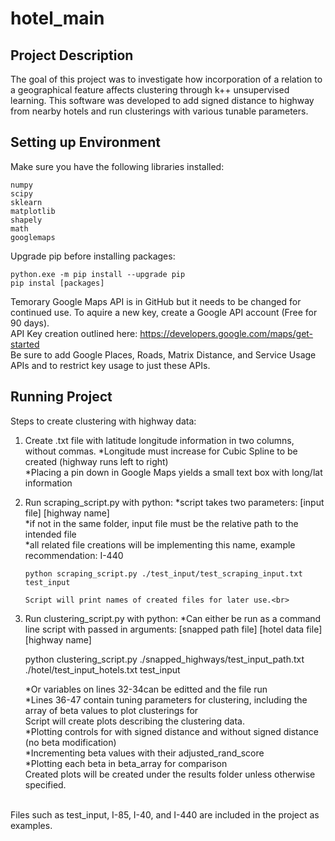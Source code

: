 # hotel_main

## Project Description
The goal of this project was to investigate how incorporation of a relation to a geographical feature affects clustering through k++ unsupervised learning. This software was developed to add signed distance to highway from nearby hotels and run clusterings with various tunable parameters.

## Setting up Environment

Make sure you have the following libraries installed:
```
numpy
scipy
sklearn
matplotlib
shapely
math
googlemaps
```
Upgrade pip before installing packages:
```
python.exe -m pip install --upgrade pip
pip instal [packages]
```

Temorary Google Maps API is in GitHub but it needs to be changed for continued use. To aquire a new key, create a Google API account (Free for 90 days).<br>
API Key creation outlined here: https://developers.google.com/maps/get-started<br>
Be sure to add Google Places, Roads, Matrix Distance, and Service Usage APIs and to restrict key usage to just these APIs.<br>

## Running Project
Steps to create clustering with highway data:
1. Create .txt file with latitude longitude information in two columns, without commas.
       *Longitude must increase for Cubic Spline to be created (highway runs left to right)<br>
       *Placing a pin down in Google Maps yields a small text box with long/lat information<br>
2. Run scraping_script.py with python:
       *script takes two parameters: [input file] [highway name]<br>
       *if not in the same folder, input file must be the relative path to the intended file<br>
       *all related file creations will be implementing this name, example recommendation: I-440<br>
    ```
    python scraping_script.py ./test_input/test_scraping_input.txt test_input
    ```
       Script will print names of created files for later use.<br>
3. Run clustering_script.py with python:
       *Can either be run as a command line script with passed in arguments: [snapped path file] [hotel data file] [highway name]
   
    
    python clustering_script.py ./snapped_highways/test_input_path.txt ./hotel/test_input_hotels.txt test_input
    
    
   *Or variables on lines 32-34can be editted and the file run <br>
   *Lines 36-47 contain tuning parameters for clustering, including the array of beta values to plot clusterings for<br>
   Script will create plots describing the clustering data.<br>
     *Plotting controls for with signed distance and without signed distance (no beta modification)<br>
     *Incrementing beta values with their adjusted_rand_score<br>
     *Plotting each beta in beta_array for comparison<br>
   Created plots will be created under the results folder unless otherwise specified.<br>
<br>
   Files such as test_input, I-85, I-40, and I-440 are included in the project as examples.
